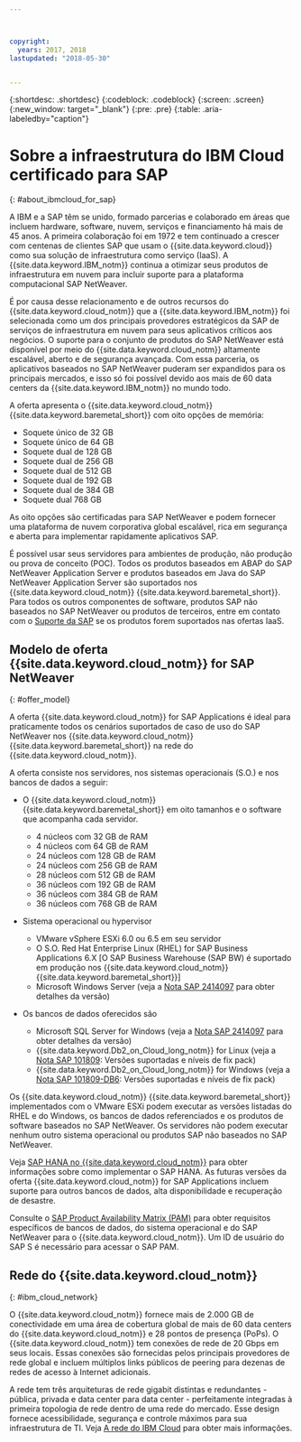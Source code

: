```yaml
---



copyright:
  years: 2017, 2018
lastupdated: "2018-05-30"


---
```


{:shortdesc: .shortdesc}
{:codeblock: .codeblock}
{:screen: .screen}
{:new_window: target="_blank"}
{:pre: .pre}
{:table: .aria-labeledby="caption"}


# Sobre a infraestrutura do IBM Cloud certificado para SAP
{: #about_ibmcloud_for_sap}

A IBM e a SAP têm se unido, formado parcerias e colaborado em áreas que incluem hardware, software, nuvem, serviços e financiamento há mais de 45 anos. A primeira colaboração foi em 1972 e tem continuado a crescer com centenas de clientes SAP que usam o {{site.data.keyword.cloud}} como sua solução de infraestrutura como serviço (IaaS). A {{site.data.keyword.IBM_notm}} continua a otimizar seus produtos de infraestrutura em nuvem para incluir suporte para a plataforma computacional SAP NetWeaver. 

É por causa desse relacionamento e de outros recursos do {{site.data.keyword.cloud_notm}} que a {{site.data.keyword.IBM_notm}} foi selecionada como um dos principais provedores estratégicos da SAP de serviços de infraestrutura em nuvem para seus aplicativos críticos aos negócios. O suporte para o conjunto de produtos do SAP NetWeaver está disponível por meio do {{site.data.keyword.cloud_notm}} altamente escalável, aberto e de segurança avançada. Com essa parceria, os aplicativos baseados no SAP NetWeaver puderam ser expandidos para os principais mercados, e isso só foi possível devido aos mais de 60 data centers da {{site.data.keyword.IBM_notm}} no mundo todo.

A oferta apresenta o {{site.data.keyword.cloud_notm}} {{site.data.keyword.baremetal_short}} com oito opções de memória:
  * Soquete único de 32 GB
  * Soquete único de 64 GB
  * Soquete dual de 128 GB
  * Soquete dual de 256 GB
  * Soquete dual de 512 GB
  * Soquete dual de 192 GB
  * Soquete dual de 384 GB
  * Soquete dual 768 GB

As oito opções são certificadas para SAP NetWeaver e podem fornecer uma plataforma de nuvem corporativa global escalável, rica em segurança e aberta para implementar rapidamente aplicativos SAP.

É possível usar seus servidores para ambientes de produção, não produção ou prova de conceito (POC). Todos os produtos baseados em ABAP do SAP NetWeaver Application Server e produtos baseados em Java do SAP NetWeaver Application Server são suportados nos {{site.data.keyword.cloud_notm}} {{site.data.keyword.baremetal_short}}. Para todos os outros componentes de software, produtos SAP não baseados no SAP NetWeaver ou produtos de terceiros, entre em contato com o [Suporte da SAP](https://support.sap.com/home.html) se os produtos forem suportados nas ofertas IaaS.

## Modelo de oferta {{site.data.keyword.cloud_notm}} for SAP NetWeaver
{: #offer_model}

A oferta {{site.data.keyword.cloud_notm}} for SAP Applications é ideal para praticamente todos os cenários suportados de caso de uso do SAP NetWeaver nos {{site.data.keyword.cloud_notm}} {{site.data.keyword.baremetal_short}} na rede do {{site.data.keyword.cloud_notm}}.

A oferta consiste nos servidores, nos sistemas operacionais (S.O.) e nos bancos de dados a seguir:
  * O {{site.data.keyword.cloud_notm}} {{site.data.keyword.baremetal_short}} em oito tamanhos e o software que acompanha cada servidor.
      * 4 núcleos com 32 GB de RAM
      * 4 núcleos com 64 GB de RAM
      * 24 núcleos com 128 GB de RAM
      * 24 núcleos com 256 GB de RAM
      * 28 núcleos com 512 GB de RAM
      * 36 núcleos com 192 GB de RAM
      * 36 núcleos com 384 GB de RAM
      * 36 núcleos com 768 GB de RAM
      
  * Sistema operacional ou hypervisor
      * VMware vSphere ESXi 6.0 ou 6.5 em seu servidor
      * O S.O. Red Hat Enterprise Linux (RHEL) for SAP Business Applications 6.X [O SAP Business Warehouse (SAP BW) é suportado em produção nos {{site.data.keyword.cloud_notm}} {{site.data.keyword.baremetal_short}}]
      * Microsoft Windows Server (veja a [Nota SAP 2414097](https://launchpad.support.sap.com/#/notes/2414097) para obter detalhes da versão)
      
  * Os bancos de dados oferecidos são
      * Microsoft SQL Server for Windows (veja a [Nota SAP 2414097](https://launchpad.support.sap.com/#/notes/2414097) para obter detalhes da versão)
      * {{site.data.keyword.Db2_on_Cloud_long_notm}} for Linux (veja a [Nota SAP 101809](https://launchpad.support.sap.com/#/notes/101809): Versões suportadas e níveis de fix pack)
      * {{site.data.keyword.Db2_on_Cloud_long_notm}} for Windows (veja a [Nota SAP 101809-DB6](https://launchpad.support.sap.com/#/notes/101809): Versões suportadas e níveis de fix pack)
      
Os {{site.data.keyword.cloud_notm}} {{site.data.keyword.baremetal_short}} implementados com o VMware ESXi podem executar as versões listadas do RHEL e do Windows, os bancos de dados referenciados e os produtos de software baseados no SAP NetWeaver. Os servidores não podem executar nenhum outro sistema operacional ou produtos SAP não baseados no SAP NetWeaver.

Veja [SAP HANA no {{site.data.keyword.cloud_notm}}](https://console.bluemix.net/docs/infrastructure/sap-hana/hana-index.html#getting-started) para obter informações sobre como implementar o SAP HANA. As futuras versões da oferta {{site.data.keyword.cloud_notm}} for SAP Applications incluem suporte para outros bancos de dados, alta disponibilidade e recuperação de desastre.

Consulte o [SAP Product Availability Matrix (PAM)](https://support.sap.com/en/release-upgrade-maintenance.html#section_1969201630) para obter requisitos específicos de bancos de dados, do sistema operacional e do SAP NetWeaver para o {{site.data.keyword.cloud_notm}}. Um ID de usuário do SAP S é necessário para acessar o SAP PAM.

## Rede do {{site.data.keyword.cloud_notm}}
{: #ibm_cloud_network}

O {{site.data.keyword.cloud_notm}} fornece mais de 2.000 GB de conectividade em uma área de cobertura global de mais de 60 data centers do {{site.data.keyword.cloud_notm}} e 28 pontos de presença (PoPs). O {{site.data.keyword.cloud_notm}} tem conexões de rede de 20 Gbps em seus locais. Essas conexões são fornecidas pelos principais provedores de rede global e incluem múltiplos links públicos de peering para dezenas de redes de acesso à Internet adicionais.

A rede tem três arquiteturas de rede gigabit distintas e redundantes - pública, privada e data center para data center - perfeitamente integradas à primeira topologia de rede dentro de uma rede do mercado. Esse design fornece acessibilidade, segurança e controle máximos para sua infraestrutura de TI. Veja [A rede do IBM Cloud](https://www.ibm.com/cloud-computing/bluemix/our-network) para obter mais informações.
